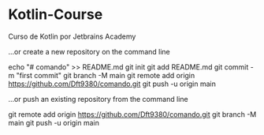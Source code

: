 # Kotlin-Course
Curso de Kotlin por Jetbrains Academy


…or create a new repository on the command line

echo "# comando" >> README.md
git init
git add README.md
git commit -m "first commit"
git branch -M main
git remote add origin https://github.com/Dft9380/comando.git
git push -u origin main

…or push an existing repository from the command line

git remote add origin https://github.com/Dft9380/comando.git
git branch -M main
git push -u origin main
